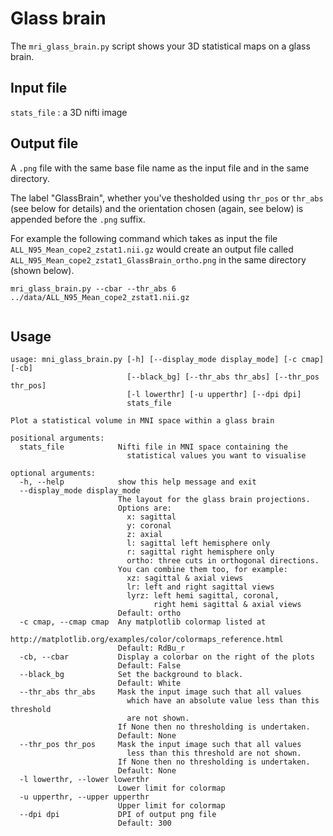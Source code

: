 # Glass brain

The `mri_glass_brain.py` script shows your 3D statistical maps on a glass brain.

## Input file

`stats_file` : a 3D nifti image

## Output file

A `.png` file with the same base file name as the input file and in the same directory.

The label "GlassBrain", whether you've thesholded using `thr_pos` or `thr_abs` (see below for details) and the orientation chosen (again, see below) is appended before the `.png` suffix.

For example the following command which takes as input the file `ALL_N95_Mean_cope2_zstat1.nii.gz` would create an output file called `ALL_N95_Mean_cope2_zstat1_GlassBrain_ortho.png` in the same directory (shown below).

  `mri_glass_brain.py --cbar --thr_abs 6 ../data/ALL_N95_Mean_cope2_zstat1.nii.gz`
  
![]()

## Usage
```
usage: mni_glass_brain.py [-h] [--display_mode display_mode] [-c cmap] [-cb]
                          [--black_bg] [--thr_abs thr_abs] [--thr_pos thr_pos]
                          [-l lowerthr] [-u upperthr] [--dpi dpi]
                          stats_file

Plot a statistical volume in MNI space within a glass brain

positional arguments:
  stats_file            Nifti file in MNI space containing the 
                          statistical values you want to visualise

optional arguments:
  -h, --help            show this help message and exit
  --display_mode display_mode
                        The layout for the glass brain projections.
                        Options are:
                          x: sagittal
                          y: coronal
                          z: axial
                          l: sagittal left hemisphere only
                          r: sagittal right hemisphere only
                          ortho: three cuts in orthogonal directions.
                        You can combine them too, for example:
                          xz: sagittal & axial views
                          lr: left and right sagittal views
                          lyrz: left hemi sagittal, coronal,
                                right hemi sagittal & axial views
                        Default: ortho
  -c cmap, --cmap cmap  Any matplotlib colormap listed at
                          http://matplotlib.org/examples/color/colormaps_reference.html
                        Default: RdBu_r
  -cb, --cbar           Display a colorbar on the right of the plots
                        Default: False
  --black_bg            Set the background to black.
                        Default: White
  --thr_abs thr_abs     Mask the input image such that all values
                          which have an absolute value less than this threshold
                          are not shown.
                        If None then no thresholding is undertaken.
                        Default: None
  --thr_pos thr_pos     Mask the input image such that all values
                          less than this threshold are not shown.
                        If None then no thresholding is undertaken.
                        Default: None
  -l lowerthr, --lower lowerthr
                        Lower limit for colormap
  -u upperthr, --upper upperthr
                        Upper limit for colormap
  --dpi dpi             DPI of output png file
                        Default: 300
```
